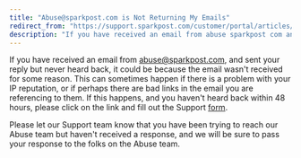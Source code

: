 ```yaml
---
title: "Abuse@sparkpost.com is Not Returning My Emails"
redirect_from: "https://support.sparkpost.com/customer/portal/articles/2124161-abuse-sparkpost-com-is-not-returning-my-emails"
description: "If you have received an email from abuse sparkpost com and sent your reply but never heard back it could be because the email wasn't received for some reason This can sometimes happen if there is a problem with your IP reputation or if perhaps there are bad links in..."
---
```


If you have received an email from abuse@sparkpost.com, and sent your reply but never heard back, it could be because the email wasn't received for some reason. This can sometimes happen if there is a problem with your IP reputation, or if perhaps there are bad links in the email you are referencing to them. If this happens, and you haven't heard back within 48 hours, please click on the link and fill out the Support [form](https://support.sparkpost.com/customer/portal/emails/new). 

Please let our Support team know that you have been trying to reach our Abuse team but haven't received a response, and we will be sure to pass your response to the folks on the Abuse team.